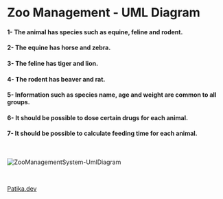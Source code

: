 # Zoo Management - UML Diagram
#### 1- The animal has species such as equine, feline and rodent.
#### 2- The equine has horse and zebra.
#### 3- The feline has tiger and lion.
#### 4- The rodent has beaver and rat.
#### 5- Information such as species name, age and weight are common to all groups.
#### 6- It should be possible to dose certain drugs for each animal.
#### 7- It should be possible to calculate feeding time for each animal.
<br>

![ZooManagementSystem-UmlDiagram](https://user-images.githubusercontent.com/118667545/226091897-cc35eea7-9f1b-4199-8750-1d80bd2ab426.png)

<br>

[Patika.dev](https://app.patika.dev/)
